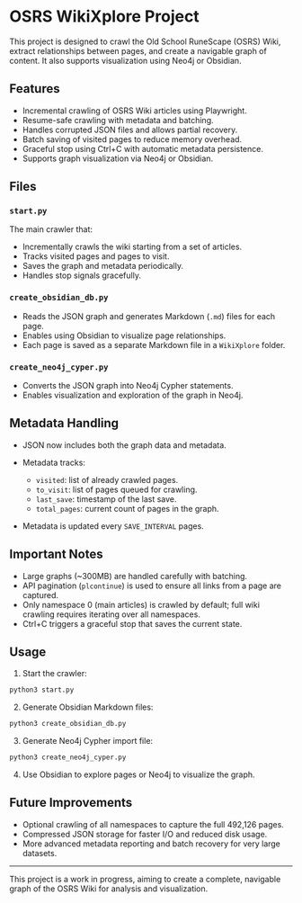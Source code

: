 # OSRS WikiXplore Project

This project is designed to crawl the Old School RuneScape (OSRS) Wiki, extract relationships between pages, and create a navigable graph of content. It also supports visualization using Neo4j or Obsidian.

## Features

* Incremental crawling of OSRS Wiki articles using Playwright.
* Resume-safe crawling with metadata and batching.
* Handles corrupted JSON files and allows partial recovery.
* Batch saving of visited pages to reduce memory overhead.
* Graceful stop using Ctrl+C with automatic metadata persistence.
* Supports graph visualization via Neo4j or Obsidian.

## Files

### `start.py`

The main crawler that:

* Incrementally crawls the wiki starting from a set of articles.
* Tracks visited pages and pages to visit.
* Saves the graph and metadata periodically.
* Handles stop signals gracefully.

### `create_obsidian_db.py`

* Reads the JSON graph and generates Markdown (`.md`) files for each page.
* Enables using Obsidian to visualize page relationships.
* Each page is saved as a separate Markdown file in a `WikiXplore` folder.

### `create_neo4j_cyper.py`

* Converts the JSON graph into Neo4j Cypher statements.
* Enables visualization and exploration of the graph in Neo4j.

## Metadata Handling

* JSON now includes both the graph data and metadata.
* Metadata tracks:

  * `visited`: list of already crawled pages.
  * `to_visit`: list of pages queued for crawling.
  * `last_save`: timestamp of the last save.
  * `total_pages`: current count of pages in the graph.
* Metadata is updated every `SAVE_INTERVAL` pages.

## Important Notes

* Large graphs (~300MB) are handled carefully with batching.
* API pagination (`plcontinue`) is used to ensure all links from a page are captured.
* Only namespace 0 (main articles) is crawled by default; full wiki crawling requires iterating over all namespaces.
* Ctrl+C triggers a graceful stop that saves the current state.

## Usage

1. Start the crawler:

```bash
python3 start.py
```

2. Generate Obsidian Markdown files:

```bash
python3 create_obsidian_db.py
```

3. Generate Neo4j Cypher import file:

```bash
python3 create_neo4j_cyper.py
```

4. Use Obsidian to explore pages or Neo4j to visualize the graph.

## Future Improvements

* Optional crawling of all namespaces to capture the full 492,126 pages.
* Compressed JSON storage for faster I/O and reduced disk usage.
* More advanced metadata reporting and batch recovery for very large datasets.

---

This project is a work in progress, aiming to create a complete, navigable graph of the OSRS Wiki for analysis and visualization.

